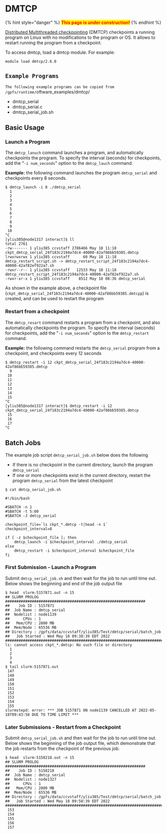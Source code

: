 # DMTCP

{% hint style="danger" %}
<mark style="color:red;">**This page is under construction!**</mark>
{% endhint %}

[Distributed Multithreaded checkpointing](https://dmtcp.sourceforge.io/) (DMTCP) checkpoints a running program on Linux with no modifications to the program or OS. It allows to restart running the program from a checkpoint.&#x20;

To access dmtcp, load a dmtcp module. For example:

`module load dmtcp/2.6.0`

## `Example Programs`

`The following example programs can be copied from /gpfs/runtime/`oftware\_examples/dmtcp/

* dmtcp\_serial
* dmtcp\_serial.c
* dmtcp\_serial\_job.sh

## Basic Usage

### Launch a Program

The `dmtcp_lanuch` command launches a program, and automatically checkpoints the program. To specify the interval (seconds) for checkpoints, add the "`-i num_seconds`" option to the `dmtcp_lauch` command.&#x20;

**Example:** the following command launches the program `dmtcp_serial` and checkpoints every 8 seconds.

```
$ dmtcp_launch -i 8 ./dmtcp_serial  
  1
  2
  3
  4
  5
  6
  7
  8
  9
 10
^C
[yliu385@node1317 interact]$ ll
total 2761
-rw------- 1 yliu385 ccvstaff 2786466 May 18 11:18 ckpt_dmtcp_serial_24f183c2194a7dc4-40000-42af86bb59385.dmtcp
lrwxrwxrwx 1 yliu385 ccvstaff      60 May 18 11:18 dmtcp_restart_script.sh -> dmtcp_restart_script_24f183c2194a7dc4-40000-42af82ef922a7.sh
-rwxr--r-- 1 yliu385 ccvstaff   12533 May 18 11:18 dmtcp_restart_script_24f183c2194a7dc4-40000-42af82ef922a7.sh
-rwxr-xr-x 1 yliu385 ccvstaff    8512 May 18 08:36 dmtcp_serial
```

As shown in the example above, a checkpoint file (`ckpt_dmtcp_serial_24f183c2194a7dc4-40000-42af86bb59385.dmtcpp`) is created, and can be used to restart the program

### Restart from a checkpoint

The `dmtcp_resart` command restarts a program from a checkpoint, and also automatically checkpoints the program. To specify the interval (seconds) for checkpoints, add the "`-i num_seconds`" option to the `dmtcp_restart` command.&#x20;

**Example:** the following command restarts the `dmtcp_serial` program from a checkpoint, and checkpoints every 12 seconds

```
$ dmtcp_restart -i 12 ckpt_dmtcp_serial_24f183c2194a7dc4-40000-42af86bb59385.dmtcp 
  9
 10
 11
 12
 13
 14
 15
^C
[yliu385@node1317 interact]$ dmtcp_restart -i 12 ckpt_dmtcp_serial_24f183c2194a7dc4-40000-42af86bb59385.dmtcp 
 15
 16
 17
^C

```

## Batch Jobs

The example job script `dmtcp_serial_job.sh` below does the following

* If there is no checkpoint in the current directory, launch the program `dmtcp_serial`&#x20;
* If one or more checkpoints exist in the current directory, restart the program `dmtcp_serial` from the latest checkpoint

```
$ cat dmtcp_serial_job.sh 
```

```
#!/bin/bash

#SBATCH -n 1
#SBATCH -t 5:00
#SBATCH -J dmtcp_serial

checkpoint_file=`ls ckpt_*.dmtcp -t|head -n 1`
checkpoint_interval=8

if [ -z $checkpoint_file ]; then
    dmtcp_launch -i $checkpoint_interval ./dmtcp_serial
else
    dmtcp_restart -i $checkpoint_interval $checkpoint_file
fi

```

### First Submission - Launch a Program

Submit `dmtcp_serial_job.sh` and then wait for the job to run until time out. Below shows the beginning and end of the job output file

```
$ head  slurm-5157871.out -n 15
## SLURM PROLOG ###############################################################
##    Job ID : 5157871
##  Job Name : dmtcp_serial
##  Nodelist : node1139
##      CPUs : 1
##   Mem/CPU : 2800 MB
##  Mem/Node : 65536 MB
## Directory : /gpfs/data/ccvstaff/yliu385/Test/dmtcp/serial/batch_job
##   Job Started : Wed May 18 09:38:39 EDT 2022
###############################################################################
ls: cannot access ckpt_*.dmtcp: No such file or directory
  1
  2
  3
  4
$ tail slurm-5157871.out
 147
 148
 149
 150
 151
 152
 153
 154
 155
slurmstepd: error: *** JOB 5157871 ON node1139 CANCELLED AT 2022-05-18T09:43:58 DUE TO TIME LIMIT ***

```

### Later Submissions - Restart from a Checkpoint

Submit `dmtcp_serial_job.sh` and then wait for the job to run until time out.  Below shows the beginning of the job output file, which demonstrate that the job restarts from the checkpoint of the previous job.

```
$ head  slurm-5158218.out -n 15
## SLURM PROLOG ###############################################################
##    Job ID : 5158218
##  Job Name : dmtcp_serial
##  Nodelist : node1327
##      CPUs : 1
##   Mem/CPU : 2800 MB
##  Mem/Node : 65536 MB
## Directory : /gpfs/data/ccvstaff/yliu385/Test/dmtcp/serial/batch_job
##   Job Started : Wed May 18 09:50:39 EDT 2022
###############################################################################
 153
 154
 155
 156
 157

```

